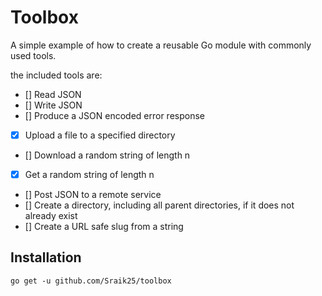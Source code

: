 # Toolbox

A simple example of how to create a reusable Go module with commonly used tools.

the included tools are:

- [] Read JSON
- [] Write JSON
- [] Produce a JSON encoded error response
- [X] Upload a file to a specified directory
- [] Download a random string of length n
- [X] Get a random string of length n
- [] Post JSON to a remote service
- [] Create a directory, including all parent directories, if it does not already exist
- [] Create a URL safe slug from a string

## Installation

`go get -u github.com/Sraik25/toolbox`